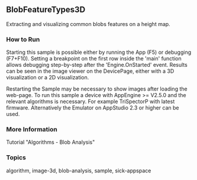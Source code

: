 ## BlobFeatureTypes3D

Extracting and visualizing common blobs features on a height map.

### How to Run

Starting this sample is possible either by running the App (F5) or
debugging (F7+F10). Setting a breakpoint on the first row inside the 'main'
function allows debugging step-by-step after the 'Engine.OnStarted' event.
Results can be seen in the image viewer on the DevicePage, either with a 3D
visualization or a 2D visualization.

Restarting the Sample may be necessary to show images after loading the web-page.
To run this sample a device with AppEngine >= V2.5.0 and the relevant algorithms
is necessary. For example TriSpectorP with latest firmware. Alternatively the
Emulator on AppStudio 2.3 or higher can be used.

### More Information

Tutorial "Algorithms - Blob Analysis"

### Topics

algorithm, image-3d, blob-analysis, sample, sick-appspace